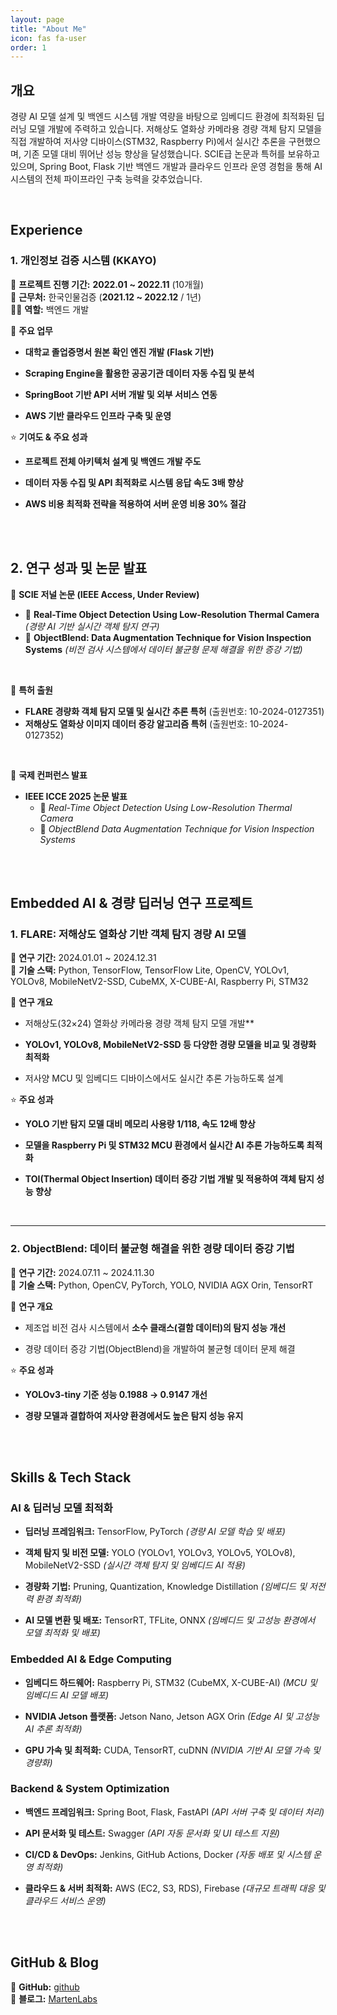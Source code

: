 ```yaml
---
layout: page
title: "About Me"
icon: fas fa-user
order: 1
---
```


## **개요**
경량 AI 모델 설계 및 백엔드 시스템 개발 역량을 바탕으로 임베디드 환경에 최적화된 딥러닝 모델 개발에 주력하고 있습니다. 저해상도 열화상 카메라용 경량 객체 탐지 모델을 직접 개발하여 저사양 디바이스(STM32, Raspberry Pi)에서 실시간 추론을 구현했으며, 기존 모델 대비 뛰어난 성능 향상을 달성했습니다. SCIE급 논문과 특허를 보유하고 있으며, Spring Boot, Flask 기반 백엔드 개발과 클라우드 인프라 운영 경험을 통해 AI 시스템의 전체 파이프라인 구축 능력을 갖추었습니다.

<br/>

## **Experience**  

### **1. 개인정보 검증 시스템 (KKAYO)**
📅 **프로젝트 진행 기간:** **2022.01 ~ 2022.11** (10개월)  
🏢 **근무처:** 한국인물검증 (**2021.12 ~ 2022.12** / 1년)  
👨‍💻 **역할:** 백엔드 개발  

🎯 **주요 업무**  

- **대학교 졸업증명서 원본 확인 엔진 개발 (Flask 기반)**  

- **Scraping Engine을 활용한 공공기관 데이터 자동 수집 및 분석**  

- **SpringBoot 기반 API 서버 개발 및 외부 서비스 연동**  

- **AWS 기반 클라우드 인프라 구축 및 운영**  

⭐ **기여도 & 주요 성과**  

- **프로젝트 전체 아키텍처 설계 및 백엔드 개발 주도**  

- **데이터 자동 수집 및 API 최적화로 시스템 응답 속도 3배 향상**  

- **AWS 비용 최적화 전략을 적용하여 서버 운영 비용 30% 절감**  

<br/>
<br/>

## **2. 연구 성과 및 논문 발표**  

📌 **SCIE 저널 논문 (IEEE Access, Under Review)**  
- 📝 **Real-Time Object Detection Using Low-Resolution Thermal Camera** *(경량 AI 기반 실시간 객체 탐지 연구)*  
- 📝 **ObjectBlend: Data Augmentation Technique for Vision Inspection Systems** *(비전 검사 시스템에서 데이터 불균형 문제 해결을 위한 증강 기법)*  

<br/>

📌 **특허 출원**  
- **FLARE 경량화 객체 탐지 모델 및 실시간 추론 특허** (출원번호: 10-2024-0127351)  
- **저해상도 열화상 이미지 데이터 증강 알고리즘 특허** (출원번호: 10-2024-0127352)  

<br/>

📌 **국제 컨퍼런스 발표**  
- **IEEE ICCE 2025 논문 발표**  
  - 📝 *Real-Time Object Detection Using Low-Resolution Thermal Camera*  
  - 📝 *ObjectBlend Data Augmentation Technique for Vision Inspection Systems*  

<br/>
<br/>

## **Embedded AI & 경량 딥러닝 연구 프로젝트**  

### **1. FLARE: 저해상도 열화상 기반 객체 탐지 경량 AI 모델**  
📅 **연구 기간:** 2024.01.01 ~ 2024.12.31  
🚀 **기술 스택:** Python, TensorFlow, TensorFlow Lite, OpenCV, YOLOv1, YOLOv8, MobileNetV2-SSD, CubeMX, X-CUBE-AI, Raspberry Pi, STM32  

📝 **연구 개요**  

- 저해상도(32×24) 열화상 카메라용 경량 객체 탐지 모델 개발**  

- **YOLOv1, YOLOv8, MobileNetV2-SSD 등 다양한 경량 모델을 비교 및 경량화 최적화**  

- 저사양 MCU 및 임베디드 디바이스에서도 실시간 추론 가능하도록 설계  

⭐ **주요 성과**  

- **YOLO 기반 탐지 모델 대비 메모리 사용량 1/118, 속도 12배 향상**  

- **모델을 Raspberry Pi 및 STM32 MCU 환경에서 실시간 AI 추론 가능하도록 최적화**  

- **TOI(Thermal Object Insertion) 데이터 증강 기법 개발 및 적용하여 객체 탐지 성능 향상**  

<br/>

---

### **2. ObjectBlend: 데이터 불균형 해결을 위한 경량 데이터 증강 기법**  
📅 **연구 기간:** 2024.07.11 ~ 2024.11.30  
🚀 **기술 스택:** Python, OpenCV, PyTorch, YOLO, NVIDIA AGX Orin, TensorRT  

📝 **연구 개요**  

- 제조업 비전 검사 시스템에서 **소수 클래스(결함 데이터)의 탐지 성능 개선**  

- 경량 데이터 증강 기법(ObjectBlend)을 개발하여 불균형 데이터 문제 해결  

⭐ **주요 성과**  

- **YOLOv3-tiny 기준 성능 0.1988 → 0.9147 개선**  

- **경량 모델과 결합하여 저사양 환경에서도 높은 탐지 성능 유지**    

<br/>
<br/>

## **Skills & Tech Stack**

### **AI & 딥러닝 모델 최적화**

- **딥러닝 프레임워크:** TensorFlow, PyTorch *(경량 AI 모델 학습 및 배포)*  

- **객체 탐지 및 비전 모델:** YOLO (YOLOv1, YOLOv3, YOLOv5, YOLOv8), MobileNetV2-SSD *(실시간 객체 탐지 및 임베디드 AI 적용)*  

- **경량화 기법:** Pruning, Quantization, Knowledge Distillation *(임베디드 및 저전력 환경 최적화)*  

- **AI 모델 변환 및 배포:** TensorRT, TFLite, ONNX *(임베디드 및 고성능 환경에서 모델 최적화 및 배포)*  

### **Embedded AI & Edge Computing**

- **임베디드 하드웨어:** Raspberry Pi, STM32 (CubeMX, X-CUBE-AI) *(MCU 및 임베디드 AI 모델 배포)*  

- **NVIDIA Jetson 플랫폼:** Jetson Nano, Jetson AGX Orin *(Edge AI 및 고성능 AI 추론 최적화)*  

- **GPU 가속 및 최적화:** CUDA, TensorRT, cuDNN *(NVIDIA 기반 AI 모델 가속 및 경량화)*  

### **Backend & System Optimization**

- **백엔드 프레임워크:** Spring Boot, Flask, FastAPI *(API 서버 구축 및 데이터 처리)*  

- **API 문서화 및 테스트:** Swagger *(API 자동 문서화 및 UI 테스트 지원)*  

- **CI/CD & DevOps:** Jenkins, GitHub Actions, Docker *(자동 배포 및 시스템 운영 최적화)*  

- **클라우드 & 서버 최적화:** AWS (EC2, S3, RDS), Firebase *(대규모 트래픽 대응 및 클라우드 서비스 운영)*  

<br/>
<br/>

## **GitHub & Blog**
🔗 **GitHub:** [github](https://github.com/MartenLabs)  
🔗 **블로그:** [MartenLabs](https://martenlabs.github.io/about/)  
